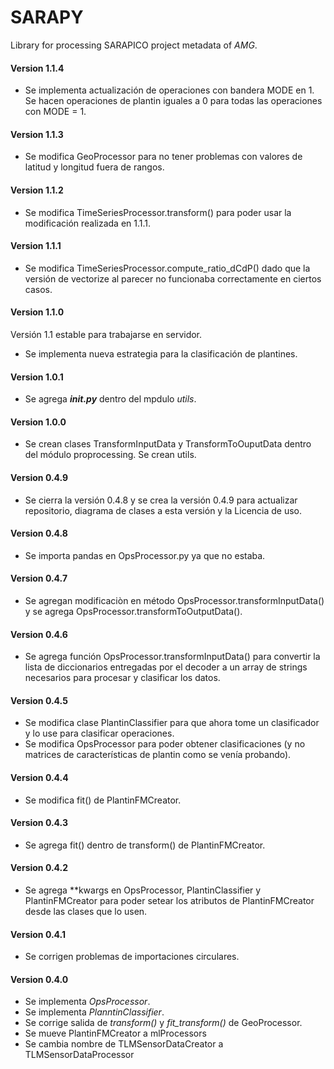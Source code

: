 # SARAPY

Library for processing SARAPICO project metadata of _AMG_.

#### Version 1.1.4

- Se implementa actualización de operaciones con bandera MODE en 1. Se hacen operaciones de plantin iguales a 0 para todas las operaciones con MODE = 1.

#### Version 1.1.3

- Se modifica GeoProcessor para no tener problemas con valores de latitud y longitud fuera de rangos.

#### Version 1.1.2

- Se modifica TimeSeriesProcessor.transform() para poder usar la modificación realizada en 1.1.1.

#### Version 1.1.1

- Se modifica TimeSeriesProcessor.compute_ratio_dCdP() dado que la versión de vectorize al parecer no funcionaba correctamente en ciertos casos.

#### Version 1.1.0

Versión 1.1 estable para trabajarse en servidor.

- Se implementa nueva estrategia para la clasificación de plantines.


#### Version 1.0.1

- Se agrega *__init.py__* dentro del mpdulo _utils_.

#### Version 1.0.0

- Se crean clases TransformInputData y TransformToOuputData dentro del módulo proprocessing. Se crean utils.

#### Version 0.4.9

- Se cierra la versión 0.4.8 y se crea la versión 0.4.9 para actualizar repositorio, diagrama de clases a esta versión y la Licencia de uso.

#### Version 0.4.8

- Se importa pandas en OpsProcessor.py ya que no estaba.

#### Version 0.4.7

- Se agregan modificaciòn en método OpsProcessor.transformInputData() y se agrega OpsProcessor.transformToOutputData().

#### Version 0.4.6

- Se agrega función OpsProcessor.transformInputData() para convertir la lista de diccionarios entregadas por el decoder a un array de strings necesarios para procesar y clasificar los datos.

#### Version 0.4.5

- Se modifica clase PlantinClassifier para que ahora tome un clasificador y lo use para clasificar operaciones.
- Se modifica OpsProcessor para poder obtener clasificaciones (y no matrices de características de plantin como se venía probando).

#### Version 0.4.4

- Se modifica fit() de PlantinFMCreator.

#### Version 0.4.3

- Se agrega fit() dentro de transform() de PlantinFMCreator.

#### Version 0.4.2

- Se agrega \*\*kwargs en OpsProcessor, PlantinClassifier y PlantinFMCreator para poder setear los atributos de PlantinFMCreator desde las clases que lo usen.

#### Version 0.4.1

- Se corrigen problemas de importaciones circulares.

#### Version 0.4.0

- Se implementa _OpsProcessor_.
- Se implementa _PlanntinClassifier_.
- Se corrige salida de _transform()_ y _fit_transform()_ de GeoProcessor.
- Se mueve PlantinFMCreator a mlProcessors
- Se cambia nombre de TLMSensorDataCreator a TLMSensorDataProcessor
